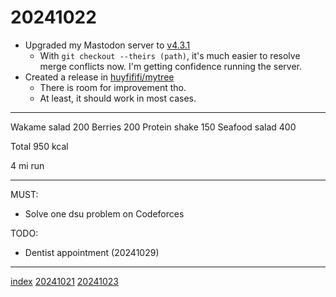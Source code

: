 <head><meta name="viewport" content="width=device-width, initial-scale=1.0, user-scalable=yes" /><meta charset="UTF-8"></head>

# 20241022

- Upgraded my Mastodon server to [v4.3.1](https://github.com/mastodon/mastodon/releases/tag/v4.3.1)
	- With `git checkout --theirs (path)`, it\'s much easier to resolve merge conflicts now. I\'m getting confidence running the server.
- Created a release in [huyfififi/mytree](https://github.com/huyfififi/mytree)
	- There is room for improvement tho.
	- At least, it should work in most cases.

---

Wakame salad 200
Berries 200
Protein shake 150
Seafood salad 400

Total 950 kcal

4 mi run

---

MUST:

- Solve one dsu problem on Codeforces

TODO:

- Dentist appointment (20241029)

---

[index](../../index.html)
[20241021](20241021.html)
[20241023](20241023.html)
